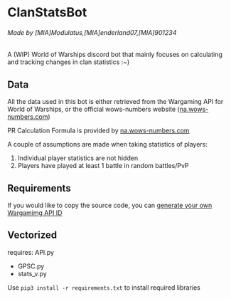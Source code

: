 # ClanStatsBot
###### Made by [MIA]Modulatus,[MIA]enderland07,[MIA]901234

A (WIP) World of Warships discord bot that mainly focuses on calculating and tracking changes in clan statistics :~)

## Data
All the data used in this bot is either retrieved from the Wargaming API for World of Warships, or the official wows-numbers website ([na.wows-numbers.com](https://wows-numbers.com))

PR Calculation Formula is provided by [na.wows-numbers.com](https://na.wows-numbers.com/personal/rating)

A couple of assumptions are made when taking statistics of players:
1. Individual player statistics are not hidden
2. Players have played at least 1 battle in random battles/PvP
 

## Requirements

If you would like to copy the source code, you can [generate your own Wargamimg API ID](https://developers.wargaming.net/)

## Vectorized
requires: API.py
* GPSC.py
* stats_v.py

Use `pip3 install -r requirements.txt` to install required libraries
